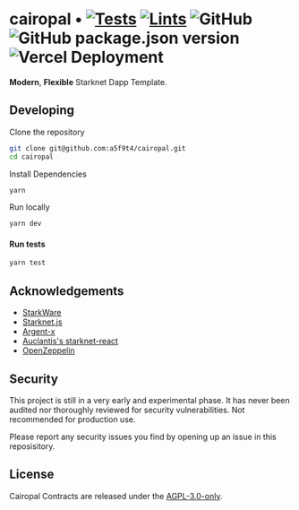 # cairopal • [![Tests](https://github.com/a5f9t4/cairopal/actions/workflows/tests.yml/badge.svg)](https://github.com/a5f9t4/cairopal/actions/workflows/tests.yml) [![Lints](https://github.com/a5f9t4/cairopal/actions/workflows/lints.yml/badge.svg)](https://github.com/a5f9t4/cairopal/actions/workflows/lints.yml) ![GitHub](https://img.shields.io/github/license/a5f9t4/cairopal) ![GitHub package.json version](https://img.shields.io/github/package-json/v/a5f9t4/cairopal) ![Vercel Deployment](https://img.shields.io/github/deployments/a5f9t4/cairopal/production?label=vercel)


**Modern**, **Flexible** Starknet Dapp Template.


## Developing

Clone the repository

```bash
git clone git@github.com:a5f9t4/cairopal.git
cd cairopal
```

Install Dependencies

```bash
yarn
```

Run locally

```bash
yarn dev
```

#### Run tests

```bash
yarn test
```

## Acknowledgements

- [StarkWare](https://starkware.co/)
- [Starknet.js](https://github.com/seanjameshan/starknet.js)
- [Argent-x](https://github.com/argentlabs/argent-x)
- [Auclantis's starknet-react](https://github.com/auclantis/starknet-react)
- [OpenZeppelin](https://github.com/OpenZeppelin/cairo-contracts)

## Security

This project is still in a very early and experimental phase. It has never been audited nor thoroughly reviewed for security vulnerabilities. Not recommended for production use.

Please report any security issues you find by opening up an issue in this reposisitory.

## License

Cairopal Contracts are released under the [AGPL-3.0-only](LICENSE).
